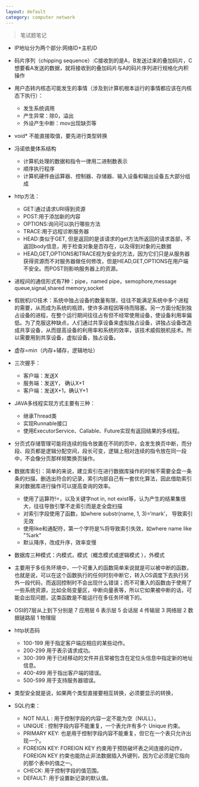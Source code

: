 ```yaml
---
layout: default
category: computer network
---
```


> 笔试题笔记

- IP地址分为两个部分:网络ID+主机ID

- 码片序列（chipping  sequence）:C接收到的是A，B发送过来的叠加码片，C想要看A发送的数据，就将接收到的叠加码片与A的码片序列进行规格化内积操作

- 用户态转内核态可能发生的事情（涉及到计算机根本运行的事情都应该在内核态下执行）：
	- 发生系统调用
	- 产生异常：除0，溢出
	- 外设产生中断：mov出现缺页等

- void* 不能直接取值，要先进行类型转换

- 冯诺依曼体系结构
  - 计算机处理的数据和指令一律用二进制数表示
  - 顺序执行程序
  - 计算机硬件由运算器、控制器、存储器、输入设备和输出设备五大部分组成

 - http方法：
 	- GET:通过请求URI得到资源
 	- POST:用于添加新的内容
 	- OPTIONS:询问可以执行哪些方法
 	- TRACE:用于远程诊断服务器
 	- HEAD:类似于GET, 但是返回的是该请求的get方法所返回的请求首部，不返回body信息，用于检查对象是否存在，以及得到对象的元数据 
 	- HEAD,GET,OPTIONS和TRACE视为安全的方法，因为它们只是从服务器获得资源而不对服务器做任何修改，但是HEAD,GET,OPTIONS在用户端不安全。而POST则影响服务器上的资源。

 - 进程间的通信形式有7种：pipe，named pipe，semophore,message queue,signal,shared memory,socket

 - 假脱机I/O技术：系统中独占设备的数量有限，往往不能满足系统中多个进程的需要，从而成为系统的瓶颈，使许多进程因等待而阻塞。另一方面分配到独占设备的进程，在整个运行期间往往占有但不经常使用设备，使设备利用率偏低。为了克服这种缺点，人们通过共享设备来虚拟独占设备，讲独占设备改造成共享设备，从而提高设备的利用率和系统的效率，该技术威假脱机技术。所以需要用到共享设备，虚拟设备，独占设备。

- 虚存=min（内存+辅存，逻辑地址）

 - 三次握手：
 	- 客户端：发送X
	- 服务端：发送Y， 确认X+1 
	- 客户端：发送X+1，确认Y+1

- JAVA多线程实现方式主要有三种：
	- 继承Thread类
	- 实现Runnable接口
	- 使用ExecutorService、Callable、Future实现有返回结果的多线程。

- 分页式存储管理可能将连续的指令放置在不同的页中，会发生换页中断，而分段、段页都是逻辑分配空间，段长可变，逻辑上相对连续的指令放在同一段中，不会像分页那样频繁换页操作。

- 数据库索引：简单的来说，建立索引在进行数据库操作的时候不需要全盘一条条的扫描，删选出符合的记录，索引内部自己有一套优化算法，因此借助索引来对数据库进行操作可以提高查询的效率。
	- 使用了运算符!=，以及关键字not in, not exist等，认为产生的结果集很大，往往导致引擎不走索引而是走全盘扫描
	- 对索引字段使用了函数，如where substr(name, 1, 3)=‘mark’， 导致索引无效
	- 使用like和通配符，第一个字符是%将导致索引失效，如where name like "%ark“
	- 默认降序，改成升序，效率变慢

- 数据库三种模式：内模式，模式（概念模式或逻辑模式 ），外模式

- 主要用于多任务环境中，一个可重入的函数简单来说就是可以被中断的函数，也就是说，可以在这个函数执行的任何时刻中断它，转入OS调度下去执行另外一段代码，而返回控制时不会出现什么错误；而不可重入的函数由于使用了一些系统资源，比如全局变量区，中断向量表等，所以它如果被中断的话，可能会出现问题，这类函数是不能运行在多任务环境下的。

-  OSI的7层从上到下分别是 7 应用层 6 表示层 5 会话层 4 传输层 3 网络层 2 数据链路层 1 物理层

- http状态码
	- 100-199 用于指定客户端应相应的某些动作。 
	- 200-299 用于表示请求成功。 
	- 300-399 用于已经移动的文件并且常被包含在定位头信息中指定新的地址信息。 
	- 400-499 用于指出客户端的错误。 
	- 500-599 用于支持服务器错误。 

- 类型安全就是说，如果两个类型直接要相互转换，必须要显示的转换，

- SQL约束：
	- NOT NULL : 用于控制字段的内容一定不能为空（NULL）。 
	- UNIQUE : 控制字段内容不能重复，一个表允许有多个 Unique 约束。
	- PRIMARY KEY: 也是用于控制字段内容不能重复，但它在一个表只允许出现一个。
	- FOREIGN KEY: FOREIGN KEY 约束用于预防破坏表之间连接的动作，FOREIGN KEY 约束也能防止非法数据插入外键列，因为它必须是它指向的那个表中的值之一。
	- CHECK: 用于控制字段的值范围。
	- DEFAULT: 用于设置新记录的默认值。